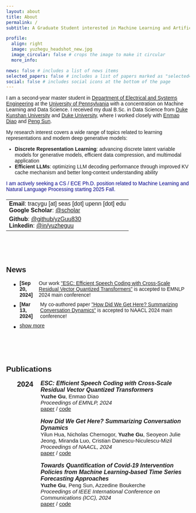 ```yaml
---
layout: about
title: About
permalink: /
subtitle: A Graduate Student interested in Machine Learning and Artificial Intelligence

profile:
  align: right
  image: yuzhegu_headshot_new.jpg
  image_circular: false # crops the image to make it circular
  more_info:

news: false # includes a list of news items
selected_papers: false # includes a list of papers marked as "selected={true}"
social: false # includes social icons at the bottom of the page
---
```


<div style="font-family: 'Georgia', sans-serif;">

<p>I am a second-year master student in <a href="https://www.ese.upenn.edu">Department of Electrical and Systems Engineering</a> at the <a href="https://www.upenn.edu">University of Pennsylvania</a> with a concentration on Machine Learning and Data Science. I received my dual B.Sc. in Data Science from <a href="https://www.dukekunshan.edu.cn">Duke Kunshan University</a> and <a href="https://www.duke.edu">Duke University</a>, where I worked closely with <a href="https://diaoenmao.com/">Enmao Diao</a> and <a href="https://scholars.duke.edu/person/Peng.Sun1">Peng Sun</a>.</p>

<p>My research interest covers a wide range of topics related to learning representations and modern deep generative models:</p>
<ul>
  <li><strong style="font-weight: bold;">Discrete Representation Learning</strong>: advancing discrete latent variable models for generative models, efficient data compression, and multimodal application</li>
  <li><strong style="font-weight: bold;">Efficient LLMs</strong>: optimizing LLM decoding performance through improved KV cache mechanism and better long-context understanding ability</li>
</ul>

<p><span style="color: darkblue;">I am actively seeking a CS / ECE Ph.D. position related to Machine Learning and Natural Language Processing starting 2025 Fall.</span></p>

<!-- Spacing achieved through CSS margin for the table -->
<table style="margin-top: 20px;">
  <tr>
    <td>
      <strong>Email</strong>: tracygu [at] seas [dot] upenn [dot] edu<br>
      <strong>Google Scholar</strong>: <a href="https://scholar.google.com/citations?user=xdAB6asAAAAJ&hl=en">@scholar</a><br>
    </td>
  </tr>
  <tr>
    <td>
      <strong>Github</strong>: <a href="https://github.com/yzGuu830">@github/yzGuu830</a> <br>
      <strong>Linkedin</strong>: <a href="https://www.linkedin.com/in/yuzheguu">@in/yuzheguu</a><br>
    </td>
  </tr>
</table>

<br><br><br>

<h2>News</h2>

<style>
  /* Target only the 'ul' inside the News section by using a class or ID for News */
  .news-section ul {
    padding-left: 20px; /* Align bullets properly */
  }

  .news-section li {
    display: flex;
    align-items: flex-start;
    list-style-type: none; /* Remove default bullets */
    margin-bottom: 10px;
  }

  /* Add custom bullet back using ::before for News section only */
  .news-section li::before {
    content: "•"; /* Bullet symbol */
    margin-right: 10px; /* Space between bullet and text */
    font-size: 20px;
    line-height: 1.2;
    color: black; /* Bullet color */
  }

  /* Limit the horizontal length of the content text in the News section */
  .news-section .content-cell {
    max-width: 650px;  /* Control the wrapping */
    word-wrap: break-word;
  }

  /* Bold styling for the date */
  .news-section .news-date {
    font-weight: bold;
    margin-right: 10px;
  }
</style>

<!-- Add class to the News section to scope the bullet styling -->
<div class="news-section">
  <ul>
    <li>
      <span class="news-date">[Sep 20, 2024]</span>
      <span class="content-cell">Our work <a href="https://arxiv.org/abs/2404.19441">"ESC: Efficient Speech Coding with Cross-Scale Residual Vector Quantized Transformers"</a> is accepted to EMNLP 2024 main conference!</span>
    </li>
    <li>
      <span class="news-date">[Mar 13, 2024]</span>
      <span class="content-cell">My co-authored paper <a href="https://arxiv.org/abs/2404.19007">"How Did We Get Here? Summarizing Conversation Dynamics"</a> is accepted to NAACL 2024 main conference!</span>
    </li>
    <!-- Hidden content starts here -->
    <li id="moreContent" style="display: none;">
      <span class="news-date">[Jan 16, 2024]</span>
      <span class="content-cell">My independent study @DKU <a href="https://ieeexplore.ieee.org/document/10622693">"Towards Quantification of Covid-19 Intervention Policies from Machine Learning-based Time Series Forecasting Approaches"</a> got accepted to IEEE-ICC 2024!</span>
    </li>
    <li id="moreContent2" style="display: none;">
      <span class="news-date">[May 26, 2023]</span>
      <span class="content-cell">🎉 Officially graduated from Duke Kunshan / Duke University!</span>
    </li>
    <!-- End of hidden content -->
    <!-- Show More/Show Less Link -->
    <li>
      <a href="#" id="toggleLink" onclick="toggleContent(event);" style="text-decoration: underline; cursor: pointer;">
        show more
      </a>
    </li>
  </ul>
</div>

<script>
  function toggleContent(event) {
    event.preventDefault();  // Prevent default link behavior

    const moreContent = document.getElementById('moreContent');
    const moreContent2 = document.getElementById('moreContent2');
    const toggleLink = document.getElementById('toggleLink');
    
    // Toggle visibility of the hidden content
    if (moreContent.style.display === 'none') {
      moreContent.style.display = 'flex';
      moreContent2.style.display = 'flex';
      toggleLink.innerText = 'show less';
    } else {
      moreContent.style.display = 'none';
      moreContent2.style.display = 'none';
      toggleLink.innerText = 'show more';
    }
  }
</script>

<br><br><br>

<h2>Publications</h2>

<!-- Year on the left, publications on the right, with consistent width -->
<div style="display: flex; flex-direction: row; max-width: 600;">
  <!-- Year on the left -->
  <div style="font-weight: bold; font-size: 20; margin-left: 30px; margin-right: 20px; text-align: center;">
    2024
  </div>
  <!-- Publications on the right -->
  <div style="font-size: 15px; font-family: Georgia, sans-serif; word-wrap: break-word;">
    <!-- First publication -->
    <strong style="font-size: 16px; font-family: Georgia, sans-serif; font-style: italic; font-weight: bold;">ESC: Efficient Speech Coding with Cross-Scale Residual Vector Quantized Transformers</strong><br>
    <strong style="font-weight: bold;">Yuzhe Gu</strong>, Enmao Diao<br>
    <em>Proceedings of EMNLP, 2024</em><br>
    <a href="https://arxiv.org/abs/2404.19441">paper</a> / <a href="https://github.com/yzGuu830/efficient-speech-codec">code</a>
    <br><br>
    <!-- Second publication -->
    <strong style="font-size: 16px; font-family: Georgia, sans-serif; font-style: italic; font-weight: bold;">How Did We Get Here? Summarizing Conversation Dynamics</strong><br>
    Yilun Hua, Nicholas Chernogor, <strong style="font-weight: bold;">Yuzhe Gu</strong>, Seoyeon Julie Jeong, Miranda Luo, Cristian Danescu-Niculescu-Mizil<br>
    <em>Proceedings of NAACL, 2024</em><br>
    <a href="https://arxiv.org/abs/2404.19007">paper</a> / <a href="https://github.com/CornellNLP/scd?tab=readme-ov-file">code</a>
    <br><br>
    <!-- Third publication -->
    <strong style="font-size: 16px; font-family: Georgia, sans-serif; font-style: italic; font-weight: bold;">Towards Quantification of Covid-19 Intervention Policies from Machine Learning-based Time Series Forecasting Approaches</strong><br>
    <strong style="font-weight: bold;">Yuzhe Gu</strong>, Peng Sun, Azzedine Boukerche<br>
    <em>Proceedings of IEEE International Conference on Communications (ICC), 2024</em><br>
    <a href="https://ieeexplore.ieee.org/document/10622693">paper</a> / <a href="https://github.com/yzGuu830/epic-quant">code</a>
  </div>
</div>


</div>


<!-- 
<h2>Publications</h2> -->

<!-- <table>
  <tr>
    <td>
      <img src="../assets/img/publication_preview/esc.png" alt="Image description" width="150" style="margin-right: 50px;">
    </td>
    <td style="font-size: 16px; font-family: Georgia, sans-serif;">
      <strong style="font-family: Georgia, sans-serif; font-style:italic; font-weight: bold;">ESC: Efficient Speech Coding with Cross-Scale Residual Vector Quantized Transformers</strong><br>
      <strong style="font-weight: bold;">Yuzhe Gu</strong>, Enmao Diao<br>
      <em>Proceedings of EMNLP, 2024</em><br>
      <a href="https://arxiv.org/abs/2404.19441">paper</a> / <a href="https://github.com/yzGuu830/efficient-speech-codec">code</a> 
      <br>
      <div style="font-size: 13px; font-family: times, sans-serif">
      We propose Efficient Speech Codec (ESC), a lightweight, parameter-efficient speech codec based on a cross-scale residual vector quantization scheme and transformers. Our model employs mirrored hierarchical window transformer blocks and performs step-wise decoding from coarse-to-fine feature representations. ESC can achieve high-fidelity speech reconstruction with significantly lower complexity than state-of-the-art convolutional codecs.
      </div>
    </td>
  </tr>
</table> -->

<!-- <br><br> -->

<!-- <table>
  <tr>
    <td>
      <img src="../assets/img/publication_preview/scd.png" alt="Image description" width="150" style="margin-right: 50px;">
    </td>
    <td style="font-size: 16px; font-family: Georgia, sans-serif;">
      <strong style="font-family: Georgia, sans-serif; font-style:italic; font-weight: bold;">How Did We Get Here? Summarizing Conversation Dynamics</strong><br>
      Yilun Hua, Nicholas Chernogor, <strong style="font-weight: bold;">Yuzhe Gu</strong>, Seoyeon Julie Jeong, Miranda Luo, Cristian Danescu-Niculescu-Mizil<br>
      <em>Proceedings of NAACL, 2024</em><br>
      <a href="https://arxiv.org/abs/2404.19007">paper</a> / <a href="https://github.com/CornellNLP/scd?tab=readme-ov-file">code</a> 
      <br>
      <div style="font-size: 13px; font-family: times, sans-serif">
      We introduce the task of summarizing the dynamics of conversations, by constructing a dataset of human-written summaries, and exploring several automated baselines. We evaluate whether such summaries can capture the trajectory of conversations via an established downstream task: forecasting whether an ongoing conversation will eventually derail into toxic behavior. We show that they help both humans and automated systems with this forecasting task.
      </div>
    </td>
  </tr>
</table> -->

<!-- <br><br> -->

<!-- <table>
  <tr>
    <td>
      <img src="../assets/img/publication_preview/policy.png" alt="Image description" width="150" style="margin-right: 50px;">
    </td>
    <td style="font-size: 16px; font-family: Georgia, sans-serif;">
      <strong style="font-family: Georgia, sans-serif; font-style:italic; font-weight: bold;">Towards Quantification of Covid-19 Intervention Policies from Machine Learning-based Time Series Forecasting Approaches</strong><br>
      <strong style="font-weight: bold;">Yuzhe Gu</strong>, Peng Sun, Azzedine Boukerche<br>
      <em>Proceedings of IEEE International Conference on Communications (ICC), 2024</em><br>
      <a href="https://ieeexplore.ieee.org/document/10622693">paper</a> / <a href="https://github.com/yzGuu830/epic-quant">code</a> 
      <br>
      <div style="font-size: 13px; font-family: times, sans-serif">
      We design a policy-aware time series forecasting model to estimate COVID-19 trends by incorporating temporal information from 16 policy indicators. Through counterfactual analysis, we quantify the causal effect of indicators and propose two static metrics <em>lag period</em> and <em>average effect</em>. Our model verifies the effectiveness of all 16 policy indicators in controlling virus transmission in the US.
      </div>
    </td>
  </tr>
</table> -->